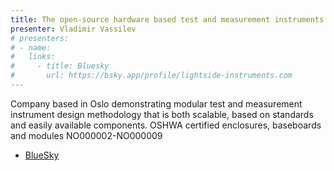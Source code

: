 ```yaml
---
title: The open-source hardware based test and measurement instruments concept by Lightside Instruments AS
presenter: Vladimir Vassilev
# presenters:
# - name:
#   links:
#     - title: Bluesky
#       url: https://bsky.app/profile/lightside-instruments.com
---
```


Company based in Oslo demonstrating modular test and measurement instrument design methodology that is both scalable, based on standards and easily available components. OSHWA certified enclosures, baseboards and modules NO000002-NO000009

-   [BlueSky](https://bsky.app/profile/lightside-instruments.com)
